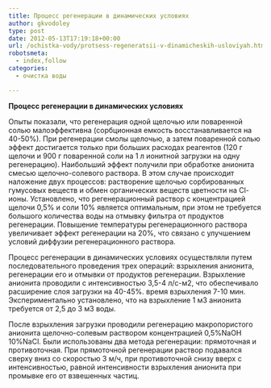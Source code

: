 ```yaml
---
title: Процесс регенерации в динамических условиях
author: gkvodoley
type: post
date: 2012-05-13T17:19:18+00:00
url: /ochistka-vody/protsess-regeneratsii-v-dinamicheskih-usloviyah.html
robotsmeta:
  - index,follow
categories:
  - очистка воды

---
```

 **Процесс регенерации в динамических условиях** 
  
Опыты показали, что регенерация одной щелочью или поваренной солью малоэффективна (сорбционная емкость восстанавливается на 40-50%). При регенерации смолы щелочью, а затем поваренной солью эффект достигается только при больших расходах реагентов (120 г щелочи и 900 г поваренной соли на 1 л ионитной загрузки на одну регенерацию). Наибольший эффект получили при обработке анионита смесью щелочно-солевого раствора. В этом случае происходит наложение двух процессов: растворение щелочью сорбированных гумусовых веществ и обмен органических веществ цветности на Сl-ионы. Установлено, что регенерационный раствор с концентрацией щелочи 0,5% и соли 10% является оптимальным, при этом не требуется большого количества воды на отмывку фильтра от продуктов регенерации. Повышение температуры регенерационного раствора увеличивает эффект регенерации на 20%, что связано с улучшением условий диффузии регенерационного раствора.
  
Процесс регенерации в динамических условиях осуществляли путем последовательного проведения трех операций: взрыхления анионита, регенерации его и отмывки от продуктов регенерации. Взрыхление анионита проводили с интенсивностью 3,5-4 л/с-м2, что обеспечивало расширение слоя загрузки на 40-45%. время взрыхления 7-10 мин. Экспериментально установлено, что на взрыхление 1 м3 анионита требуется от 2,5 до 3 м3 воды.
  
После взрыхления загрузки проводили регенерацию макропористого анионита щелочно-солевым раствором концентрацией 0,5%NaOH 10%NaCl. Были использованы два метода регенерации: прямоточная и противоточная. При прямоточной регенерации раствор подавался сверху вниз со скоростью 3 м/ч, при противоточной снизу вверх с интенсивностью, равной интенсивности взрыхления анионита при промывке его от взвешенных частиц.